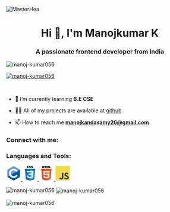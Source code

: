 ![MasterHea]()<br>
<h1 align="center">Hi 👋, I'm Manojkumar K</h1>
<h3 align="center">A passionate frontend developer from India</h3>

<p align="left"> <img src="https://komarev.com/ghpvc/?username=manoj-kumar056&label=Profile%20views&color=0e75b6&style=flat" alt="manoj-kumar056" /> </p>

<p align="left"> <a href="https://github.com/ryo-ma/github-profile-trophy"><img src="https://github-profile-trophy.vercel.app/?username=manoj-kumar056" alt="manoj-kumar056" /></a> </p>

<p align="left"> <a href="https://twitter.com/" target="blank"><img src="https://img.shields.io/twitter/follow/?logo=twitter&style=for-the-badge" alt="" /></a> </p>

- 🌱 I’m currently learning **B.E CSE**

- 👨‍💻 All of my projects are available at [github](github)

- 📫 How to reach me **manojkandasamy26@gmail.com**

<h3 align="left">Connect with me:</h3>
<p align="left">
</p>

<h3 align="left">Languages and Tools:</h3>
<p align="left"> <a href="https://www.cprogramming.com/" target="_blank" rel="noreferrer"> <img src="https://raw.githubusercontent.com/devicons/devicon/master/icons/c/c-original.svg" alt="c" width="40" height="40"/> </a> <a href="https://www.w3schools.com/css/" target="_blank" rel="noreferrer"> <img src="https://raw.githubusercontent.com/devicons/devicon/master/icons/css3/css3-original-wordmark.svg" alt="css3" width="40" height="40"/> </a> <a href="https://www.w3.org/html/" target="_blank" rel="noreferrer"> <img src="https://raw.githubusercontent.com/devicons/devicon/master/icons/html5/html5-original-wordmark.svg" alt="html5" width="40" height="40"/> </a> <a href="https://developer.mozilla.org/en-US/docs/Web/JavaScript" target="_blank" rel="noreferrer"> <img src="https://raw.githubusercontent.com/devicons/devicon/master/icons/javascript/javascript-original.svg" alt="javascript" width="40" height="40"/> </a> </p>

<p><img align="left" src="https://github-readme-stats.vercel.app/api/top-langs?username=manoj-kumar056&show_icons=true&locale=en&layout=compact" alt="manoj-kumar056" /></p>

<p>&nbsp;<img align="center" src="https://github-readme-stats.vercel.app/api?username=manoj-kumar056&show_icons=true&locale=en" alt="manoj-kumar056" /></p>

<p><img align="center" src="https://github-readme-streak-stats.herokuapp.com/?user=manoj-kumar056&" alt="manoj-kumar056" /></p>
